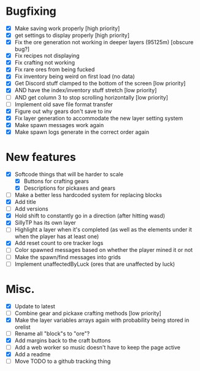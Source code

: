 # Bugfixing
- [x] Make saving work properly \[high priority\]
- [x] get settings to display properly \[high priority\]
- [x] Fix the ore generation not working in deeper layers (95125m) \[obscure bug?\]
- [x] Fix recipes not displaying
- [x] Fix crafting not working
- [x] Fix rare ores from being fucked
- [x] Fix inventory being weird on first load (no data)
- [x] Get Discord stuff clamped to the bottom of the screen \[low priority\]
- [x] AND have the index/inventory stuff stretch \[low priority\]
- [ ] AND get column 3 to stop scrolling horizontally \[low priority\]
- [ ] Implement old save file format transfer
- [x] Figure out why gears don't save to inv
- [x] Fix layer generation to accommodate the new layer setting system
- [x] Make spawn messages work again
- [x] Make spawn logs generate in the correct order again
# New features
- [x] Softcode things that will be harder to scale
  - [x] Buttons for crafting gears
  - [x] Descriptions for pickaxes and gears
- [ ] Make a better less hardcoded system for replacing blocks
- [x] Add title
- [ ] Add versions
- [x] Hold shift to constantly go in a direction (after hitting wasd)
- [x] SillyTP has its own layer
- [ ] Highlight a layer when it's completed (as well as the elements under it when the player has at least one)
- [x] Add reset count to ore tracker logs
- [ ] Color spawned messages based on whether the player mined it or not
- [ ] Make the spawn/find messages into grids
- [ ] Implement unaffectedByLuck (ores that are unaffected by luck)

# Misc.
- [x] Update to latest
- [ ] Combine gear and pickaxe crafting methods \[low priority\]
- [x] Make the layer variables arrays again with probability being stored in orelist
- [ ] Rename all "block"s to "ore"?
- [x] Add margins back to the craft buttons
- [ ] Add a web worker so music doesn't have to keep the page active
- [x] Add a readme
- [ ] Move TODO to a github tracking thing
